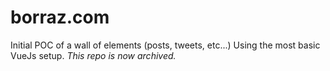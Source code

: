 # borraz.com
Initial POC of a wall of elements (posts, tweets, etc...) Using the most basic VueJs setup.
*This repo is now archived.*
